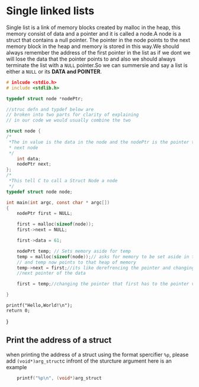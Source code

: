 # Single linked lists

Single list is a link of memory blocks created by malloc in the heap, this memory consist of data and a pointer and it is called a node.A node is a struct that contains a null pointer. The pointer in the node points to the next memory block in the heap and memory is stored in this way.We should always  remember the address of the first pointer in the list as if we dont we will lose the data that the pointer points to and also we should always terminate the list with a `NULL` pointer.So we can summersie and say a list is either a `NULL` or its **DATA and POINTER**.

```c
# inlcude <stdio.h>
# include <stdlib.h>

typedef struct node *nodePtr;

//struc defn and typdef below are
// broken into two parts for clarity of explaining
// in our code we would usually combine the two 

struct node { 
/*
 *The in value is the data in the node and the nodePtr is the pointer to the 
 * next node
 */
	int data;
	nodePtr next;
};
/*
 *This tell C to call a Struct Node a node
 */
typedef struct node node;

int main(int argc, const char * argc[])
{
	nodePtr first = NULL;

	first = malloc(sizeof(node));
	first->next = NULL;

	first->data = 61;

	nodePrt temp; // Sets memory aside for temp
	temp = malloc(sizeof(node));// asks for memory to be set aside in the heap 
	// and temp now points to that heap of memory
	temp->next = first;//its like derefrencing the pointer and changing the 
	//next pointer of the data

	first = temp;//changing the pointer that first has to the pointer value that temp has

}
```


	printf("Hello,World!\n");
	return 0;
}

## Print the address of a struct
when printing the address of a struct using the format spercifier `%p`, please add `(void*)arg_struct`c infront of the sturcture argument here is an example

```c
	printf("%p\n", (void*)arg_struct
```
